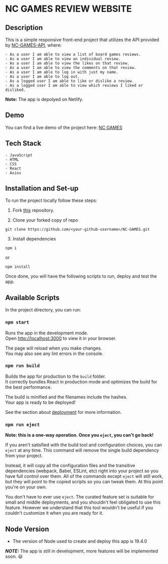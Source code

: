# NC GAMES REVIEW WEBSITE

## Description

This is a simple responsive front-end project that utilizes the API provided by [NC-GAMES-API](https://github.com/akashdeep931/NC-GAMES-API), where:
```
- As a user I am able to view a list of board games reviews.
- As a user I am able to view an individual review.
- As a user I am able to view the likes on that review.
- As a user I am able to view the comments on that review.
- As a user I am able to log in with just my name.
- As a user I am able to log out.
- As a logged user I am able to like or dislike a review. 
- As a logged user I am able to view which reviews I liked or disliked.
```

**Note:** The app is depolyed on Netlify.

## Demo

You can find a live demo of the project here: [NC GAMES](https://nc-games-community.netlify.app/)

## Tech Stack
```
- JavaScript
- HTML
- CSS
- React
- Axios
```

## Installation and Set-up

To run the project locally follow these steps:

1. Fork [this](https://github.com/akashdeep931/NC-GAMES) repository.

2. Clone your forked copy of repo
```
git clone https://github.com/<your-github-username>/NC-GAMES.git
```

3. Install dependencies
```
npm i
```
or

```
npm install
```
Once done, you will have the following scripts to run, deploy and test the app.

## Available Scripts

In the project directory, you can run:

### `npm start`

Runs the app in the development mode.\
Open [http://localhost:3000](http://localhost:3000) to view it in your browser.

The page will reload when you make changes.\
You may also see any lint errors in the console.


### `npm run build`

Builds the app for production to the `build` folder.\
It correctly bundles React in production mode and optimizes the build for the best performance.

The build is minified and the filenames include the hashes.\
Your app is ready to be deployed!

See the section about [deployment](https://facebook.github.io/create-react-app/docs/deployment) for more information.

### `npm run eject`

**Note: this is a one-way operation. Once you `eject`, you can't go back!**

If you aren't satisfied with the build tool and configuration choices, you can `eject` at any time. This command will remove the single build dependency from your project.

Instead, it will copy all the configuration files and the transitive dependencies (webpack, Babel, ESLint, etc) right into your project so you have full control over them. All of the commands except `eject` will still work, but they will point to the copied scripts so you can tweak them. At this point you're on your own.

You don't have to ever use `eject`. The curated feature set is suitable for small and middle deployments, and you shouldn't feel obligated to use this feature. However we understand that this tool wouldn't be useful if you couldn't customize it when you are ready for it.

## Node Version

- The version of Node used to create and deploy this app is 19.4.0

**_NOTE:_** The app is still in development, more features will be implemented soon. 😃
